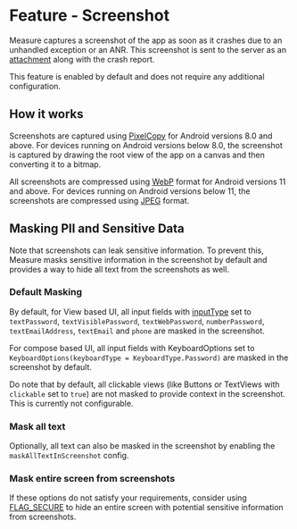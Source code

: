 # Feature - Screenshot

Measure captures a screenshot of the app as soon as it crashes due to an unhandled exception or an
ANR. This screenshot is sent to the server as an [attachment](../../../docs/api/sdk/README.md#attachments) along with the crash report.

This feature is enabled by default and does not require any additional configuration.

## How it works

Screenshots are captured using [PixelCopy](https://developer.android.com/reference/android/view/PixelCopy) for Android
versions 8.0 and above. For devices running on Android versions below 8.0, the screenshot is captured by drawing the
root view of the app on a canvas and then converting it to a bitmap.

All screenshots are compressed
using [WebP](https://developer.android.com/reference/android/graphics/Bitmap.CompressFormat) format for
Android versions 11 and above. For devices running on Android versions below 11, the screenshots are compressed using
[JPEG](https://developer.android.com/reference/android/graphics/Bitmap.CompressFormat) format.

## Masking PII and Sensitive Data

Note that screenshots can leak sensitive information. To prevent this, Measure masks sensitive information in the
screenshot by default and provides a way to hide all text from the screenshots as well.

### Default Masking
By default, for View based UI, all input fields
with [inputType](https://developer.android.com/reference/android/text/InputType)
set to `textPassword`, `textVisiblePassword`, `textWebPassword`, `numberPassword`, `textEmailAddress`, `textEmail`
and `phone` are masked in the screenshot.

For compose based UI, all input fields with KeyboardOptions set
to `KeyboardOptions(keyboardType = KeyboardType.Password)`
are masked in the screenshot by default.

Do note that by default, all clickable views (like Buttons or TextViews with `clickable` set to `true`) are not masked
to provide context in the screenshot. This is currently not configurable.

### Mask all text
Optionally, all text can also be masked in the screenshot by enabling the `maskAllTextInScreenshot` config.

### Mask entire screen from screenshots
If these options do not satisfy your requirements, consider
using [FLAG_SECURE](https://developer.android.com/reference/android/view/WindowManager.LayoutParams#FLAG_SECURE) to hide
an entire screen with potential sensitive information from screenshots.
